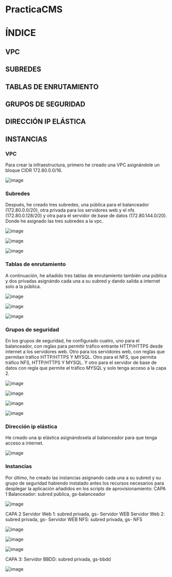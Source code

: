 # PracticaCMS

# ÍNDICE

<h2>VPC</h2> 
<h2>SUBREDES</h2> 
<H2>TABLAS DE ENRUTAMIENTO</H2>
<h2>GRUPOS DE SEGURIDAD</h2>
<H2>DIRECCIÓN IP ELÁSTICA</H2>
<h2>INSTANCIAS</h2> 

<h3>VPC</h3>
Para crear la infraestructura, primero he creado una VPC asignándole un bloque CIDR 172.80.0.0/16.

![image](https://github.com/user-attachments/assets/0466b858-8153-4869-a6df-ce9447ef23c5)



<h3>Subredes</h3>
Después, he creado tres subredes, una pública para el balanceador (172.80.0.0/20), otra privada para los servidores web y el nfs (172.80.0.128/20) y otra para el servidor de base de datos (172.80.144.0/20). Donde he asignado las tres subredes a la vpc.

![image](https://github.com/user-attachments/assets/bc5f5be1-2121-46ce-8173-0729967196b7)

![image](https://github.com/user-attachments/assets/61840dfb-04b6-4967-b50d-3bfcb8f8f5b4)

![image](https://github.com/user-attachments/assets/8061dcb5-0070-4473-95f5-99a4ef3a2fdd)



<h3>Tablas de enrutamiento</h3>
A continuación, he añadido tres tablas de enrutamiento también una pública y dos privadas asignándo cada una a su subred y dando salida a internet solo a la pública.

![image](https://github.com/user-attachments/assets/2b46edd3-f31e-4318-9914-e9d75e80e1fe)

![image](https://github.com/user-attachments/assets/f1a8a131-fc64-4c80-9ad5-b9f4c1876fe3)

![image](https://github.com/user-attachments/assets/07b974fb-1e5c-47c1-a486-c9924ddf2cae)


<h3>Grupos de seguridad</h3>
En los grupos de seguridad, he configurado cuatro, 
uno para el balanceador, con reglas para permitir tráfico entrante HTTP/HTTPS desde internet a los servidores web.
Otro para los servidores web, con reglas que permitan tráfico HTTP/HTTPS Y MYSQL.
Otro para el NFS, que permita tráfico NFS, HTTP/HTTPS Y MYSQL.
Y otro para el servidor de base de datos con regla que permite el tráfico MYSQL y solo tenga acceso a la capa 2.


![image](https://github.com/user-attachments/assets/64261afa-5a1a-4073-8966-69bf8d8f6ad1)


![image](https://github.com/user-attachments/assets/3725910e-c9c8-4010-8104-e424ff1de325)


![image](https://github.com/user-attachments/assets/48051c3b-1d01-401b-a099-c3d6110e3894)


![image](https://github.com/user-attachments/assets/5fd299ad-2def-448c-b835-5f4f500d710c)

<h3>Dirección ip elástica</h3>
He creado una ip elástica asignándosela al balanceador para que tenga acceso a internet.


![image](https://github.com/user-attachments/assets/2af3cc13-18c0-4550-9431-7df7c6e05a54)


<h3>Instancias</h3>
Por último, he creado las instancias asignando cada una a su subred y su grupo de seguridad habiendo instalado antes los recursos necesarios para desplegar la aplicación añadidos en los scripts de aprovisionamiento:
CAPA 1
Balanceador: subred pública, gs-balanceador 


![image](https://github.com/user-attachments/assets/1ef7fb91-0cc0-4d50-867a-436d609716d0)


CAPA 2
Servidor Web 1: subred privada, gs- Servidor WEB
Servidor Web 2: subred privada, gs- Servidor WEB
NFS: subred privada, gs- NFS


![image](https://github.com/user-attachments/assets/d56da306-31d8-4a6a-b314-dc45c848cc52)


![image](https://github.com/user-attachments/assets/51de8db6-1c5a-4cee-a5c2-bcec32a4c35f)


![image](https://github.com/user-attachments/assets/ac9af62e-11b3-404c-a55e-9ea4bfc10967)


CAPA 3:
Servidor BBDD: subred privada, gs-bbdd


![image](https://github.com/user-attachments/assets/3076c0c3-e2d5-4b60-8c88-e118acaba409)
